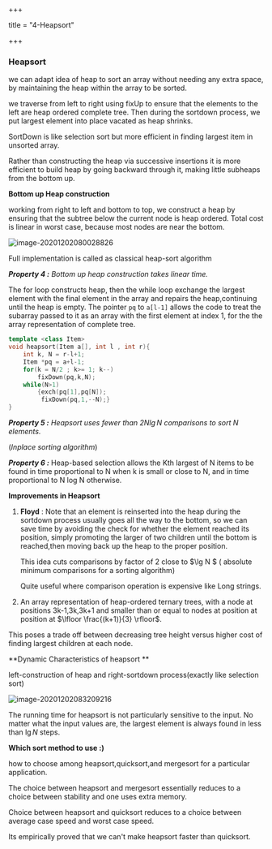 +++

title = "4-Heapsort"

+++

### Heapsort

we can adapt idea of heap to sort an array without needing any extra space, by maintaining the heap within the array to be sorted.

we traverse from left to right using fixUp to ensure that the elements to the left are heap ordered complete tree. Then during the sortdown process, we put largest  element into place vacated as heap shrinks.

SortDown is like selection sort but more efficient in finding largest item in unsorted array.

Rather than constructing the heap via successive insertions it is more efficient to build heap by going backward through it, making little subheaps from the bottom up.

**Bottom up Heap construction**

working from right to left and bottom to top, we construct a heap by ensuring that the subtree below the current node is heap ordered. Total cost is linear in worst case, because most nodes are near the bottom.

![image-20201202080028826](/4-Heapsort.assets/image-20201202080028826.png)

Full implementation is called as classical heap-sort algorithm

***Property 4 :*** *Bottom up heap construction takes linear time.*

The for loop constructs heap, then the while loop exchange the largest element with the final element in the array and repairs the heap,continuing until the heap is empty. The pointer `pq` to `a[l-1]` allows the code to treat the subarray passed to it as an array with the first element at index 1, for the the array representation of complete tree.

````c++
template <class Item>
void heapsort(Item a[], int l , int r){
    int k, N = r-l+1;
    Item *pq = a+l-1;
    for(k = N/2 ; k>= 1; k--)
        fixDown(pq,k,N);
    while(N>1)
    	{exch(pq[1],pq[N]);
         fixDown(pq,1,--N);}
}
````

***Property 5 :*** *Heapsort uses fewer than $2N\lg N$ comparisons to sort $N$ elements.*

(*Inplace sorting algorithm*)

***Property 6 :*** Heap-based selection allows the Kth largest of N items to be found in time proportional to N when k is small or close to N, and in time proportional to N log N otherwise.

**Improvements in Heapsort**

1. **Floyd** : Note that an element is reinserted into the heap during the sortdown process usually goes all the way to the bottom, so we can save time by avoiding the check for whether the element reached its position, simply promoting the larger of two children until the bottom is reached,then moving back up the heap to the proper position.

   This idea cuts comparisons by factor of 2 close to $\lg N $ ( absolute minimum comparisons for a sorting algorithm)

   Quite useful where comparison operation is expensive like Long strings.

2.  An array representation of heap-ordered ternary trees, with a node at positions 3k-1,3k,3k+1 and smaller than or equal to nodes at position at position at $\lfloor \frac{(k+1)}{3} \rfloor$.

   This poses a trade off between decreasing tree height versus higher cost of finding largest children at each node.

**Dynamic Characteristics of heapsort **

left-construction of heap and right-sortdown process(exactly like selection sort)

![image-20201202083209216](/4-Heapsort.assets/image-20201202083209216.png)

The running time for heapsort is not particularly sensitive to the input. No matter what the input values are, the largest element is always found in less than $\lg N$ steps. 

**Which sort method to use :)**

how to choose among heapsort,quicksort,and mergesort for a particular application.

The choice between heapsort and mergesort essentially reduces to a choice between stability and one uses extra memory.

Choice between heapsort and quicksort reduces to a choice between average case speed and worst case speed.

Its empirically proved that we can't make heapsort faster than quicksort.

